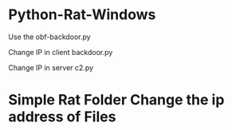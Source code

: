 # Python-Rat-Windows

Use the obf-backdoor.py

Change IP in client backdoor.py 

Change IP in server c2.py


# Simple Rat Folder  Change the ip address of Files
